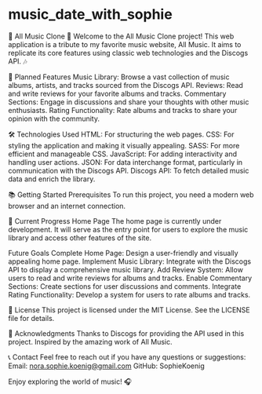 # music_date_with_sophie
🎵 All Music Clone 🎵
Welcome to the All Music Clone project! This web application is a tribute to my favorite music website, All Music. It aims to replicate its core features using classic web technologies and the Discogs API. 🎶

🌟 Planned Features
Music Library: Browse a vast collection of music albums, artists, and tracks sourced from the Discogs API.
Reviews: Read and write reviews for your favorite albums and tracks.
Commentary Sections: Engage in discussions and share your thoughts with other music enthusiasts.
Rating Functionality: Rate albums and tracks to share your opinion with the community.

🛠️ Technologies Used
HTML: For structuring the web pages.
CSS: For styling the application and making it visually appealing.
SASS: For more efficient and manageable CSS.
JavaScript: For adding interactivity and handling user actions.
JSON: For data interchange format, particularly in communication with the Discogs API.
Discogs API: To fetch detailed music data and enrich the library.

📚 Getting Started
Prerequisites
To run this project, you need a modern web browser and an internet connection.

🚀 Current Progress
Home Page
The home page is currently under development. It will serve as the entry point for users to explore the music library and access other features of the site.

Future Goals
Complete Home Page: Design a user-friendly and visually appealing home page.
Implement Music Library: Integrate with the Discogs API to display a comprehensive music library.
Add Review System: Allow users to read and write reviews for albums and tracks.
Enable Commentary Sections: Create sections for user discussions and comments.
Integrate Rating Functionality: Develop a system for users to rate albums and tracks.

📜 License
This project is licensed under the MIT License. See the LICENSE file for details.

🙏 Acknowledgments
Thanks to Discogs for providing the API used in this project.
Inspired by the amazing work of All Music.

📞 Contact
Feel free to reach out if you have any questions or suggestions:
Email: nora.sophie.koenig@gmail.com
GitHub: SophieKoenig

Enjoy exploring the world of music! 🎧